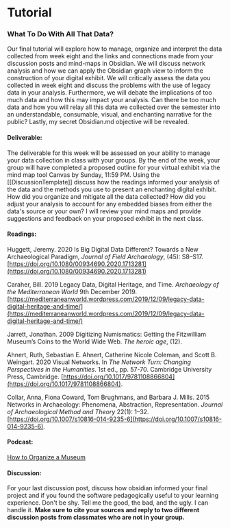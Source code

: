# Tutorial

### What To Do With All That Data?

Our final tutorial will explore how to manage, organize and interpret the data collected from week eight and the links and connections made from your discussion posts and mind-maps in Obsidian. We will discuss network analysis and how we can apply the Obsidian graph view to inform the construction of your digital exhibit. We will critically assess the data you collected in week eight and discuss the problems with the use of legacy data in your analysis. Furthermore, we will debate the implications of too much data and how this may impact your analysis. Can there be too much data and how you will relay all this data we collected over the semester into an understandable, consumable, visual, and enchanting narrative for the public? Lastly, my secret Obsidian.md objective will be revealed.  

#### Deliverable: 

The deliverable for this week will be assessed on your ability to manage your data collection in class with your groups. By the end of the week, your group will have completed a proposed outline for your virtual exhibit via the mind map tool Canvas by Sunday, 11:59 PM. Using the [[DiscussionTemplate]] discuss how the readings informed your analysis of the data and the methods you use to present an enchanting digital exhibit.  How did you organize and mitigate all the data collected? How did you adjust your analysis to account for any embedded biases from either the data's source or your own? I will review your mind maps and provide suggestions and feedback on your proposed exhibit in the next class. 

#### Readings:

Huggett, Jeremy. 2020   Is Big Digital Data Different? Towards a New Archaeological Paradigm, _Journal of Field Archaeology_, (45): S8–S17.[https://doi.org/10.1080/00934690.2020.1713281](https://doi.org/10.1080/00934690.2020.1713281)

Caraher, Bill. 2019   Legacy Data, Digital Heritage, and Time. _Archaeology of the Mediterranean World_ 9th December 2019. [https://mediterraneanworld.wordpress.com/2019/12/09/legacy-data-digital-heritage-and-time/](https://mediterraneanworld.wordpress.com/2019/12/09/legacy-data-digital-heritage-and-time/)

Jarrett, Jonathan. 2009   Digitizing Numismatics: Getting the Fitzwilliam Museum’s Coins to the World Wide Web. *The heroic age*, (12).

Ahnert, Ruth, Sebastian E. Ahnert, Catherine Nicole Coleman, and Scott B. Weingart. 2020   Visual Networks. In _The Network Turn: Changing Perspectives in the Humanities_. 1st ed., pp. 57-70. Cambridge University Press, Cambridge. [https://doi.org/10.1017/9781108866804](https://doi.org/10.1017/9781108866804).

Collar, Anna, Fiona Coward, Tom Brughmans, and Barbara J. Mills. 2015   Networks in Archaeology: Phenomena, Abstraction, Representation. _Journal of Archaeological Method and Theory_ 22(1): 1–32. [https://doi.org/10.1007/s10816-014-9235-6](https://doi.org/10.1007/s10816-014-9235-6).

#### Podcast:

[How to Organize a Museum](https://byzantiumandfriends.podbean.com/e/86-how-to-organize-a-museum-exhibition-%e2%80%93-and-bring-the-holy-land-home-with-amanda-luyster/)

#### Discussion:

For your last discussion post, discuss how obsidian informed your final project and if you found the software pedagogically useful to your learning experience. Don't be shy. Tell me the good, the bad, and the ugly. I can handle it. 
**Make sure to cite your sources and reply to two different discussion posts from classmates who are not in your group.** 
